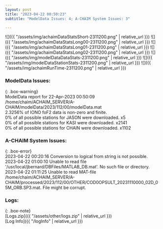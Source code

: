 ```yaml
---
layout: post
title: "2023-04-22 00:50:23"
subtitle: "ModelData Issues: 4; A-CHAIM System Issues: 3"

---
```


![]({{ "/assets/img/achaimDataStatsShort-2311200.png" | relative_url }})
![]({{ "/assets/img/achaimDataStatsLong00-2311200.png" | relative_url }})
![]({{ "/assets/img/achaimDataStatsLong01-2311200.png" | relative_url }})
![]({{ "/assets/img/achaimDataStatsLong02-2311200.png" | relative_url }})
![]({{ "/assets/img/modelDataDataStats-2311200.png" | relative_url }})
![]({{ "/assets/img/modelDataStationStats-2311200.png" | relative_url }})
![]({{ "/assets/img/achaimRunTime-2311200.png" | relative_url }})


### ModelData Issues:  
  
{: .box-warning}  
 ModelData report for 22-Apr-2023 00:50:09   
 /home/chaim/ACHAIM_SERVER/A-CHAIM/modelData/2023/112/00/modelData.mat   
 2.3256% of IONO foF2 data is non-zero and finite.   
 0% of all possible stations for JASON were downloaded. x5   
 0% of all possible stations for KASI were downloaded. x2141   
 0% of all possible stations for CHAIN were downloaded. x1102   
  
### A-CHAIM System Issues:  
  
{: .box-error}  
2023-04-22 00:20:16 Conversion to logical from string is not possible.  
2023-04-22 01:00:10 Unable to read file '/usr/local/jbernard/DBFiles/MATLAB_DB.mat'. No such file or directory.  
2023-04-22 01:11:25 Unable to read MAT-file /home/chaim/ACHAIM_SERVER/A-CHAIM/processed/2023/112/00/OTHER/COD0OPSULT_20231110000_02D_05M_ORB.SP3.mat. File might be corrupt.  

### Logs:  
  
{: .box-note}  
[Logs.zip]({{ "/assets/other/logs.zip" | relative_url }})  
[Log Info]({{ "/logInfo" | relative_url }})  
